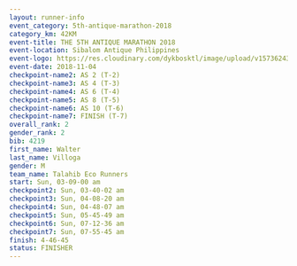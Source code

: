 ```yaml
---
layout: runner-info 
event_category: 5th-antique-marathon-2018 
category_km: 42KM 
event-title: THE 5TH ANTIQUE MARATHON 2018 
event-location: Sibalom Antique Philippines 
event-logo: https://res.cloudinary.com/dykbosktl/image/upload/v1573624328/Logo/5th-Antique-Marathon-2018-Teaser_yficzt.jpg 
event-date: 2018-11-04 
checkpoint-name2: AS 2 (T-2) 
checkpoint-name3: AS 4 (T-3) 
checkpoint-name4: AS 6 (T-4) 
checkpoint-name5: AS 8 (T-5) 
checkpoint-name6: AS 10 (T-6) 
checkpoint-name7: FINISH (T-7) 
overall_rank: 2
gender_rank: 2
bib: 4219
first_name: Walter
last_name: Villoga
gender: M
team_name: Talahib Eco Runners
start: Sun, 03-09-00 am
checkpoint2: Sun, 03-40-02 am
checkpoint3: Sun, 04-08-20 am
checkpoint4: Sun, 04-48-07 am
checkpoint5: Sun, 05-45-49 am
checkpoint6: Sun, 07-12-36 am
checkpoint7: Sun, 07-55-45 am
finish: 4-46-45
status: FINISHER
---
```

